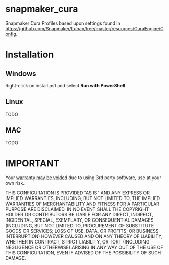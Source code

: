 # snapmaker_cura
Snapmaker Cura Profiles based upon settings found in https://github.com/Snapmaker/Luban/tree/master/resources/CuraEngine/Config.

# Installation
## Windows
Right-click on install.ps1 and select **Run with PowerShell**

## Linux
TODO

## MAC
TODO

# IMPORTANT
Your [warranty may be voided](https://support.snapmaker.com/hc/en-us/articles/360019412413-Can-we-use-3rd-party-slicing-software-)
due to using 3rd party software, use at your own risk.

THIS CONFIGURATION IS PROVIDED "AS IS" AND ANY EXPRESS OR IMPLIED WARRANTIES, INCLUDING, BUT NOT LIMITED TO, 
THE IMPLIED WARRANTIES OF MERCHANTABILITY AND FITNESS FOR A PARTICULAR PURPOSE ARE DISCLAIMED. IN NO EVENT SHALL
THE COPYRIGHT HOLDER OR CONTRIBUTORS BE LIABLE FOR ANY DIRECT, INDIRECT, INCIDENTAL, SPECIAL, EXEMPLARY, OR CONSEQUENTIAL
DAMAGES (INCLUDING, BUT NOT LIMITED TO, PROCUREMENT OF SUBSTITUTE GOODS OR SERVICES; LOSS OF USE, DATA, OR PROFITS; OR BUSINESS INTERRUPTION)
HOWEVER CAUSED AND ON ANY THEORY OF LIABILITY, WHETHER IN CONTRACT, STRICT LIABILITY, OR TORT (INCLUDING NEGLIGENCE OR OTHERWISE)
ARISING IN ANY WAY OUT OF THE USE OF THIS CONFIGURATION, EVEN IF ADVISED OF THE POSSIBILITY OF SUCH DAMAGE.
